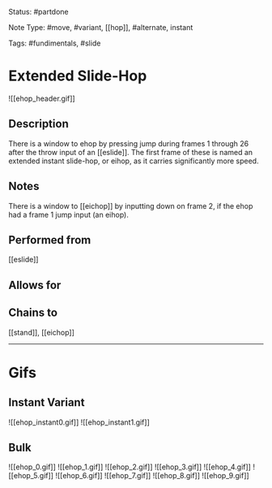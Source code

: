 Status: #partdone

Note Type: #move, #variant, [[hop]], #alternate, instant

Tags: #fundimentals, #slide 

# Extended Slide-Hop
![[ehop_header.gif]]
## Description
There is a window to ehop by pressing jump during frames 1 through 26 after the throw input of an [[eslide]]. The first frame of these is named an extended instant slide-hop, or eihop, as it carries significantly more speed.

## Notes
There is a window to [[eichop]] by inputting down on frame 2, if the ehop had a frame 1 jump input (an eihop).

## Performed from
[[eslide]]

## Allows for


## Chains to
[[stand]], [[eichop]]

___
# Gifs
## Instant Variant
![[ehop_instant0.gif]]
![[ehop_instant1.gif]]
## Bulk
![[ehop_0.gif]]
![[ehop_1.gif]]
![[ehop_2.gif]]
![[ehop_3.gif]]
![[ehop_4.gif]]
![[ehop_5.gif]]
![[ehop_6.gif]]
![[ehop_7.gif]]
![[ehop_8.gif]]
![[ehop_9.gif]]